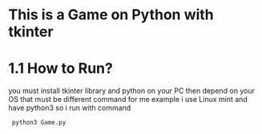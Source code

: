 # This is a Game on Python with tkinter

# 1.1 How to Run?
  you must install tkinter  library and python  on your PC 
 then depend on your OS that must be different command for me example
 i use Linux mint and have python3 so i run  with command
 ```
  python3 Game.py
```
  
